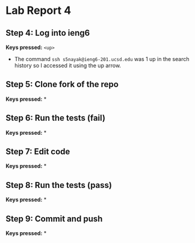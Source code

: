 # Lab Report 4

## Step 4: Log into ieng6
**Keys pressed:** `<up>`
* The command `ssh s5nayak@ieng6-201.ucsd.edu` was 1 up in the search history so I accessed it using the up arrow.

## Step 5: Clone fork of the repo
**Keys pressed:**
*

## Step 6: Run the tests (fail)
**Keys pressed:**
*

## Step 7: Edit code
**Keys pressed:**
*

## Step 8: Run the tests (pass)
**Keys pressed:**
*

## Step 9: Commit and push
**Keys pressed:**
*
